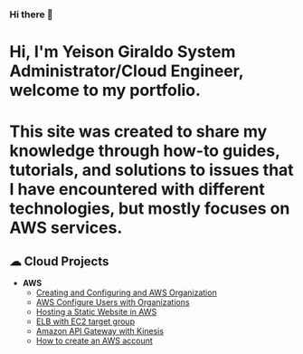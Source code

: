 ### Hi there 👋

# Hi, I'm Yeison Giraldo System Administrator/Cloud Engineer, welcome to my portfolio.

# This site was created to share my knowledge through how-to guides, tutorials, and solutions to issues that I have encountered with different technologies, but mostly focuses on AWS services.

<h2> ☁ Cloud Projects</h2>
  
- <b>AWS</b>
  - [Creating and Configuring and AWS Organization](https://giraldoyeison.github.io/CreatingOrganizations)
  - [AWS Configure Users with Organizations](https://giraldoyeison.github.io/ConfUsersWithOrganization/)
  - [Hosting a Static Website in AWS](https://giraldoyeison.github.io/AWShostingStaticSite/)
  - [ELB with EC2 target group](https://giraldoyeison.github.io/AWSELBwithEC2/)
  - [Amazon API Gateway with Kinesis](https://giraldoyeison.github.io/APIGateway/)
  - [How to create an AWS account](https://giraldoyeison.github.io/CreatingAWSaccount/)

<!--
**GiraldoYeison/GiraldoYeison** is a ✨ _special_ ✨ repository because its `README.md` (this file) appears on your GitHub profile.



Here are some ideas to get you started:

- 🔭 I’m currently working on ...
- 🌱 I’m currently learning ...
- 👯 I’m looking to collaborate on ...
- 🤔 I’m looking for help with ...
- 💬 Ask me about ...
- 📫 How to reach me: ...
- 😄 Pronouns: ...
- ⚡ Fun fact: ...
-->
